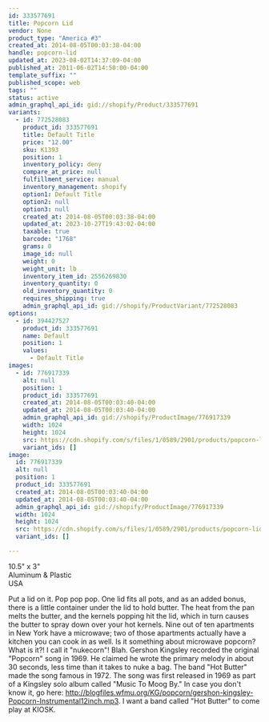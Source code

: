 ```yaml
---
id: 333577691
title: Popcorn Lid
vendor: None
product_type: "America #3"
created_at: 2014-08-05T00:03:38-04:00
handle: popcorn-lid
updated_at: 2023-08-02T14:37:09-04:00
published_at: 2011-06-02T14:50:00-04:00
template_suffix: ""
published_scope: web
tags: ""
status: active
admin_graphql_api_id: gid://shopify/Product/333577691
variants:
  - id: 772528083
    product_id: 333577691
    title: Default Title
    price: "12.00"
    sku: K1393
    position: 1
    inventory_policy: deny
    compare_at_price: null
    fulfillment_service: manual
    inventory_management: shopify
    option1: Default Title
    option2: null
    option3: null
    created_at: 2014-08-05T00:03:38-04:00
    updated_at: 2023-10-27T19:43:02-04:00
    taxable: true
    barcode: "1768"
    grams: 0
    image_id: null
    weight: 0
    weight_unit: lb
    inventory_item_id: 2556269830
    inventory_quantity: 0
    old_inventory_quantity: 0
    requires_shipping: true
    admin_graphql_api_id: gid://shopify/ProductVariant/772528083
options:
  - id: 394427527
    product_id: 333577691
    name: Default
    position: 1
    values:
      - Default Title
images:
  - id: 776917339
    alt: null
    position: 1
    product_id: 333577691
    created_at: 2014-08-05T00:03:40-04:00
    updated_at: 2014-08-05T00:03:40-04:00
    admin_graphql_api_id: gid://shopify/ProductImage/776917339
    width: 1024
    height: 1024
    src: https://cdn.shopify.com/s/files/1/0589/2901/products/popcorn-lid.jpeg?v=1407211420
    variant_ids: []
image:
  id: 776917339
  alt: null
  position: 1
  product_id: 333577691
  created_at: 2014-08-05T00:03:40-04:00
  updated_at: 2014-08-05T00:03:40-04:00
  admin_graphql_api_id: gid://shopify/ProductImage/776917339
  width: 1024
  height: 1024
  src: https://cdn.shopify.com/s/files/1/0589/2901/products/popcorn-lid.jpeg?v=1407211420
  variant_ids: []

---
```


10.5" x 3"  
Aluminum & Plastic  
USA

Put a lid on it. Pop pop pop. One lid fits all pots, and as an added bonus, there is a little container under the lid to hold butter. The heat from the pan melts the butter, and the kernels popping hit the lid, which in turn causes the butter to spray down over your hot kernels. Nine out of ten apartments in New York have a microwave; two of those apartments actually have a kitchen you can cook in as well. Is it something about microwave popcorn? What is it?! I call it "nukecorn"! Blah. Gershon Kingsley recorded the original "Popcorn" song in 1969. He claimed he wrote the primary melody in about 30 seconds, less time than it takes to nuke a bag. The band "Hot Butter" made the song famous in 1972. The song was first released in 1969 as part of a Kingsley solo album called "Music To Moog By." In case you don't know it, go here: http://blogfiles.wfmu.org/KG/popcorn/gershon-kingsley-Popcorn-Instrumental12inch.mp3. I want a band called "Hot Butter" to come play at KIOSK.